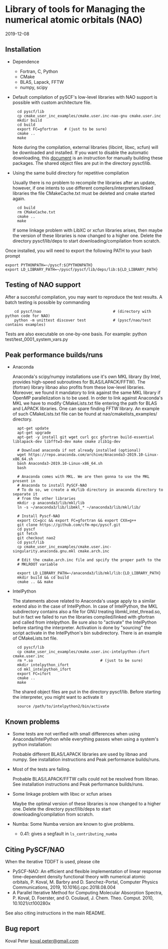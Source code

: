 Library of tools for Managing the numerical atomic orbitals (NAO)
===============================================

2019-12-08

Installation
------------

* Dependence

    * Fortran, C, Python
    * CMake
    * BLAS, Lapack, FFTW
    * numpy, scipy 

* Default compilation of pySCF's low-level libraries with NAO support is possible with custom
  architecture file.
  
        cd pyscf/lib
        cp cmake_user_inc_examples/cmake.user.inc-nao-gnu cmake.user.inc
        mkdir build
        cd build
        export FC=gfortran   # (just to be sure)
        cmake ..
        make

  Note during the compilation, external libraries (libcint, libxc, xcfun) will
  be downloaded and installed.  If you want to disable the automatic
  downloading, this [document](http://sunqm.github.io/pyscf/install.html#installation-without-network)
  is an instruction for manually building these packages.
  The shared object files are put in the directory   pyscf/lib.

* Using the same build directory for repetitive compilation
  
  Usually there is no problem to recompile the libraries after an update,
  however, if one intents to use different compilers/interpreters/linked libraries
  the file CMakeCache.txt must be deleted and cmake started again.
        
        cd build
        rm CMakeCache.txt
        cmake ..
        make 

  If some linkage problem with LibXC or xcfun libraries arises, then maybe the version of these libraries is now changed to a higher one. Delete the directory pyscf/lib/deps to start downloading/compilation from scratch.


Once installed, you will need to export the following PATH to your bash prompt

    export PYTHONPATH=~/pyscf:${PYTHONPATH}
    export LD_LIBRARY_PATH=~/pyscf/pyscf/lib/deps/lib:${LD_LIBRARY_PATH}
  

Testing of NAO support 
----------------------

  After a succesful compilation, you may want to reproduce the test results. 
  A batch testing is possible by commanding

        cd pyscf/nao                                # (directory with python code for NAO)
        python -m unittest discover test            # (pyscf/nao/test contains examples)

  Tests are also executable on one-by-one basis.
  For example:
        python test/test_0001_system_vars.py

Peak performance builds/runs
------------

* Anaconda
  
  Anaconda's scipy/numpy installations use it's own MKL library (by Intel,
  provides high-speed subroutines for BLAS/LAPACK/FFTW). The (fortran) library
  libnao also profits from these low-level libraries. Moreover, we found it
  mandatory to link against the same MKL library if OpenMP parallelization is
  to be used. In order to link against Anaconda's MKL we have to modify CMakeLists.txt
  file entering the path for BLAS and LAPACK libraries. One can spare finding
  FFTW library. An example of such CMakeLists.txt file can be found at
  nao/cmakelists_examples/ directory.

        apt-get update
        apt-get upgrade
        apt-get -y install git wget curl gcc gfortran build-essential liblapack-dev libfftw3-dev make cmake zlib1g-dev

        # Download anaconda if not already installed (optional)
        wget https://repo.anaconda.com/archive/Anaconda3-2019.10-Linux-x86_64.sh
        bash Anaconda3-2019.10-Linux-x86_64.sh
        bash

        # Anaconda comes with MKL. We are then gonna to use the MKL present in
        # Anaconda to install PySCF-NAO
        # To do so, we create a mk/lib directory in anaconda directory to separate it
        # from the other libraries
        mkdir -p anaconda3/lib/mkl/lib
        ln -s ~/anaconda3/lib/libmkl_* ~/anaconda3/lib/mkl/lib/

        # Install Pyscf-NAO
        export CC=gcc && export FC=gfortran && export CXX=g++
        git clone https://github.com/cfm-mpc/pyscf.git
        cd pyscf
        git fetch
        git checkout nao2
        cd pyscf/lib
        cp cmake_user_inc_examples/cmake.user.inc-singularity.anaconda.gnu.mkl cmake.arch.inc

        # Edit the cmake.arch.inc file and spcify the proper path to the
        # MKLROOT variable

        export LD_LIBRARY_PATH=~/anaconda3/lib/mkl/lib:{LD_LIBRARY_PATH}
        mkdir build && cd build
        cmake .. && make
 
* IntelPython

  The statements above related to Anaconda's usage apply to a similar extend also in the case of IntelPython.
  In case of IntelPython, the MKL subdirectory contains also a file for GNU treating libmkl_intel_thread.so, but 
  in fact we failed to run the libraries compiled/linked with gfortran and called from intelpython.
  Be sure also to "activate" the IntelPython before starting the interpreter. Activation is done by "sourcing"
  the script activate in the IntelPython's bin subdirectory. There is an example of CMakeLists.txt file. 

        cd pyscf/lib
        cp cmake_user_inc_examples/cmake.user.inc-intelpython-ifort cmake.user.inc
        rm *.so                              # (just to be sure)
        mkdir intelpython_ifort
        cd mkl_intelpython_ifort
        export FC=ifort
        cmake ..
        make
  
  The shared object files are put in the directory   pyscf/lib.
  Before starting the interpreter, you might want to activate it
        
        source /path/to/intelpython2/bin/activate

Known problems
--------------

* Some tests are not verified with small differences when using Anaconda/IntelPython while everything passes when using a system's python installation:

  Probable different BLAS/LAPACK libraries are used by libnao and numpy. See installation instructions and Peak performance builds/runs.
  
* Most of the tests are failing. 

  Probable BLAS/LAPACK/FFTW calls could not be resolved from libnao. See installation instructions and Peak performance builds/runs.

* Some linkage problem with libxc or xcfun arises

  Maybe the optimal version of these libraries is now changed to a higher one. Delete the directory pyscf/lib/deps to start downloading/compilation from scratch.

* Numba:
  Some Numba version are known to give problems.
  * 0.41: gives a segfault in `ls_contributing_numba`


Citing PySCF/NAO
------------

When the iterative TDDFT is used, please cite

* PySCF-NAO: An efficient and flexible implementation of linear response time-dependent density functional theory with numerical atomic orbitals, P. Koval, M. Barbry and D. Sanchez-Portal, Computer Physics Communications, 2019, 10.1016/j.cpc.2018.08.004
* A Parallel Iterative Method for Computing Molecular Absorption Spectra, P. Koval, D. Foerster, and O. Coulaud, J. Chem. Theo. Comput. 2010, 10.1021/ct100280x

See also citing instructions in the main README.

Bug report
----------
Koval Peter <koval.peter@gmail.com>

